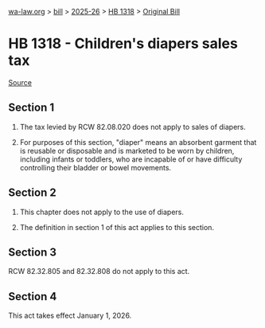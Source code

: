 [wa-law.org](/) > [bill](/bill/) > [2025-26](/bill/2025-26/) > [HB 1318](/bill/2025-26/hb/1318/) > [Original Bill](/bill/2025-26/hb/1318/1/)

# HB 1318 - Children's diapers sales tax

[Source](http://lawfilesext.leg.wa.gov/biennium/2025-26/Pdf/Bills/House%20Bills/1318.pdf)

## Section 1
1. The tax levied by RCW 82.08.020 does not apply to sales of diapers.

2. For purposes of this section, "diaper" means an absorbent garment that is reusable or disposable and is marketed to be worn by children, including infants or toddlers, who are incapable of or have difficulty controlling their bladder or bowel movements.

## Section 2
1. This chapter does not apply to the use of diapers.

2. The definition in section 1 of this act applies to this section.

## Section 3
RCW 82.32.805 and 82.32.808 do not apply to this act.

## Section 4
This act takes effect January 1, 2026.
